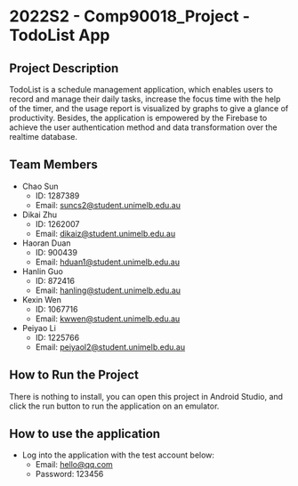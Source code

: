 # 2022S2 - Comp90018_Project - TodoList App

## Project Description
TodoList is a schedule management application, which enables users to record and manage their
daily tasks, increase the focus time with the help of the timer, and the usage report is visualized
by graphs to give a glance of productivity. Besides, the application is empowered by the Firebase
to achieve the user authentication method and data transformation over the realtime database.

## Team Members
- Chao Sun
  - ID: 1287389
  - Email: suncs2@student.unimelb.edu.au
- Dikai Zhu
  - ID: 1262007
  - Email: dikaiz@student.unimelb.edu.au
- Haoran Duan
  - ID: 900439
  - Email: hduan1@student.unimelb.edu.au
- Hanlin Guo
  - ID: 872416
  - Email: hanling@student.unimelb.edu.au
- Kexin Wen
  - ID: 1067716
  - Email: kwwen@student.unimelb.edu.au
- Peiyao Li
  - ID: 1225766
  - Email: peiyaol2@student.unimelb.edu.au

## How to Run the Project
There is nothing to install, you can open this project in Android Studio, and click the run button
to run the application on an emulator.

## How to use the application
- Log into the application with the test account below:
  - Email: hello@qq.com
  - Password: 123456




